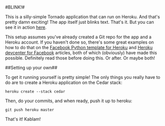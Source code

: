 #BLINK!#

This is a silly-simple Tornado application that can run on Heroku.  And that's pretty damn exciting!  The app itself just blinks text.  That's it.  But you can see it in action [here](http://radiant-day-6376.herokuapp.com/HELLO%20WORLD).

This setup assumes you've already created a Git repo for the app and a Heroku account.  If you haven't done so, there's some great examples on how to do that on the [Facebook Python template for Heroku](https://github.com/heroku/facebook-template-python) and [Heroku devcenter for Facebook](http://devcenter.heroku.com/articles/facebook) articles, both of which (obviously) have made this possible.  Definitely read those before doing this.  Or after.  Or maybe both!


##Setting up your own##

To get it running yourself is pretty simple!  The only things you really have to do are to create a Heroku application on the Cedar stack: 

	heroku create --stack cedar

Then, do your commits, and when ready, push it up to heroku:

	git push heroku master

That's it!  Kablam!
